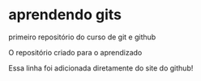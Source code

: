 # aprendendo gits
 primeiro repositório do curso de git e github

O repositório criado para o aprendizado 

Essa linha foi adicionada diretamente do site do github!
